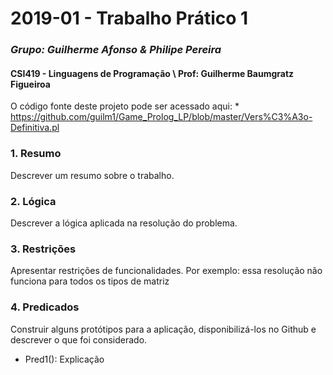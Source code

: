 # **2019-01 - Trabalho Prático 1**
### *Grupo: Guilherme Afonso & Philipe Pereira*
#### CSI419 - Linguagens de Programação \\ Prof: Guilherme Baumgratz Figueiroa

O código fonte deste projeto pode ser acessado aqui: 
    * https://github.com/guilm1/Game_Prolog_LP/blob/master/Vers%C3%A3o-Definitiva.pl
<!------TESTE DE COMMIT-------->

### 1. Resumo
Descrever um resumo sobre o trabalho.

### 2. Lógica 
Descrever a lógica aplicada na resolução do problema.

### 3. Restrições 
Apresentar restrições de funcionalidades.
Por exemplo: essa resolução não funciona para todos os tipos de matriz

### 4. Predicados
Construir alguns protótipos para a aplicação, disponibilizá-los no Github e descrever o que foi considerado. 

* Pred1(): Explicação




